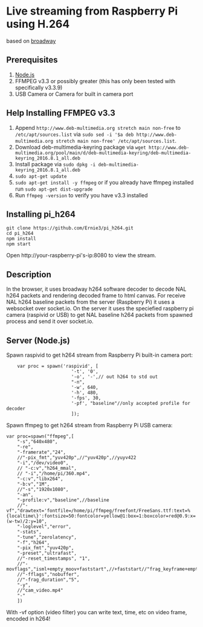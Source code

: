 # Live streaming from Raspberry Pi using H.264
based on [broadway](https://github.com/mbebenita/Broadway)

## Prerequisites
1. [Node.js](https://www.w3schools.com/nodejs/nodejs_raspberrypi.asp)
2. FFMPEG v3.3 or possibly greater (this has only been tested with specifically v3.3.9)
3. USB Camera or Camera for built in camera port

## Help Installing FFMPEG v3.3
1. Append `http://www.deb-multimedia.org stretch main non-free` to `/etc/apt/sources.list` via `sudo sed -i '$a deb http://www.deb-multimedia.org stretch main non-free' /etc/apt/sources.list`.
2. Download deb-multimedia-keyring package via `wget http://www.deb-multimedia.org/pool/main/d/deb-multimedia-keyring/deb-multimedia-keyring_2016.8.1_all.deb`
3. Install package via `sudo dpkg -i deb-multimedia-keyring_2016.8.1_all.deb`
4. `sudo apt-get update`
5. `sudo apt-get install -y ffmpeg`
	or if you already have ffmpeg installed run
	`sudo apt-get dist-upgrade`
6. Run `ffmpeg -version` to verify you have v3.3 installed

## Installing pi_h264
```
git clone https://github.com/Ernie3/pi_h264.git
cd pi_h264
npm install
npm start
```
Open http://your-raspberry-pi's-ip:8080 to view the stream.

## Description
In the browser, it uses broadway h264 software decoder to decode NAL h264 packets and rendering decoded frame to html canvas.
For receive NAL h264 baseline packets from the server (Raspberry Pi) it uses a websocket over socket.io.
On the server it uses the speciefied raspberry pi camera (raspivid or USB) to get NAL baseline h264 packets from spawned process and send it over socket.io.  

## Server (Node.js)
Spawn raspivid to get h264 stream from Raspberry Pi built-in camera port:
```
    var proc = spawn('raspivid', [
    					'-t', '0',
    					'-o', '-',// out h264 to std out
    					"-n",
    					'-w', 640,
    					'-h', 480,
    					'-fps', 30,
    					'-pf', "baseline"//only accepted profile for decoder
    					]);
```

Spawn ffmpeg to get h264 stream from Raspberry Pi USB camera:
```
var proc=spawn("ffmpeg",[
	"-s","640x480",
	"-re",
	"-framerate","24",
	//"-pix_fmt","yuv420p",//"yuv420p",//yuyv422 
	"-i","/dev/video0",
	// "-c:v","h264_mmal",
	// "-i","/home/pi/360.mp4",
	"-c:v","libx264",
	"-b:v","1M",
	//"-s","1920x1080",
	"-an",
	"-profile:v","baseline",//baseline
	//"-vf","drawtext='fontfile=/home/pi/ffmpeg/freefont/FreeSans.ttf:text=%{localtime\}':fontsize=50:fontcolor=yellow@1:box=1:boxcolor=red@0.9:x=(w-tw)/2:y=10",
	"-loglevel","error",
	"-stats",
	"-tune","zerolatency",
	"-f","h264",
	"-pix_fmt","yuv420p",
	"-preset","ultrafast",
	//"-reset_timestamps", "1",
	//"-movflags","isml+empty_moov+faststart",//+faststart//"frag_keyframe+empty_moov",
	//"-fflags","nobuffer",
	//"-frag_duration","5",
	"-y",
	//"cam_video.mp4"
	"-"
	])
```
With -vf option (video filter) you can write text, time, etc on video frame, encoded in h264!
